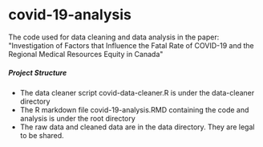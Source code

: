 # covid-19-analysis
The code used for data cleaning and data analysis in the paper: "Investigation of Factors that Influence the Fatal Rate of COVID-19 and the Regional Medical Resources Equity in Canada"

##### Project Structure
- The data cleaner script covid-data-cleaner.R is under the data-cleaner directory
- The R markdown file covid-19-analysis.RMD containing the code and analysis is under the root directory
- The raw data and cleaned data are in the data directory. They are legal to be shared.
